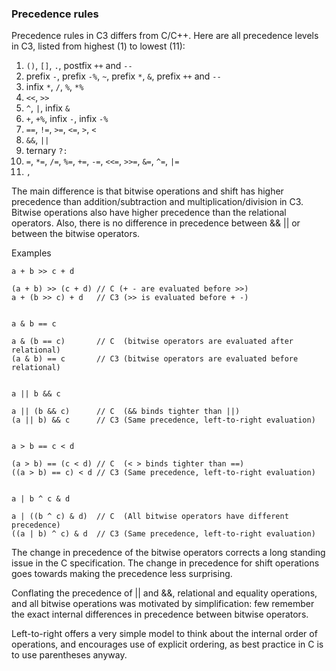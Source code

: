 ### Precedence rules

Precedence rules in C3 differs from C/C++. Here are all precedence levels in C3, listed from highest (1) to lowest (11):

1. `()`, `[]`, `.`, postfix `++` and `--`
2. prefix `-`, prefix `-%`, `~`, prefix `*`, `&`, prefix `++` and `--`
3. infix `*`, `/`, `%`, `*%`
4. `<<`, `>>`
5. `^`, `|`, infix `&`
6. `+`, `+%`, infix `-`, infix `-%`
7. `==`, `!=`, `>=`, `<=`, `>`, `<`
8. `&&`, `||`
9. ternary `?:`
10. `=`, `*=`, `/=`, `%=`, `+=`, `-=`, `<<=`, `>>=`, `&=`, `^=`, `|=`
11. `,`


The main difference is that bitwise operations and shift has higher precedence than addition/subtraction and multiplication/division in C3. Bitwise operations also have higher precedence than the relational operators. Also, there is no difference in precedence between && || or between the bitwise operators.

Examples

```
a + b >> c + d

(a + b) >> (c + d) // C (+ - are evaluated before >>)
a + (b >> c) + d   // C3 (>> is evaluated before + -)


a & b == c

a & (b == c)       // C  (bitwise operators are evaluated after relational)
(a & b) == c       // C3 (bitwise operators are evaluated before relational)


a || b && c

a || (b && c)      // C  (&& binds tighter than ||)
(a || b) && c      // C3 (Same precedence, left-to-right evaluation)


a > b == c < d

(a > b) == (c < d) // C  (< > binds tighter than ==)
((a > b) == c) < d // C3 (Same precedence, left-to-right evaluation)


a | b ^ c & d

a | ((b ^ c) & d)  // C  (All bitwise operators have different precedence)
((a | b) ^ c) & d  // C3 (Same precedence, left-to-right evaluation)
```

The change in precedence of the bitwise operators corrects a long standing issue in the C specification. The change in precedence for shift operations goes towards making the precedence less surprising.

Conflating the precedence of || and &&, relational and equality operations, and all bitwise operations was motivated by simplification: few remember the exact internal differences in precedence between bitwise operators.

Left-to-right offers a very simple model to think about the internal order of operations, and encourages use of explicit ordering, as best practice in C is to use parentheses anyway.